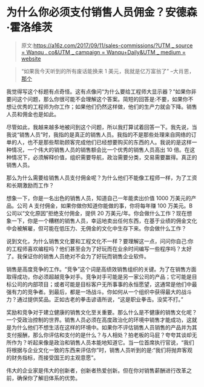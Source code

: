 # 为什么你必须支付销售人员佣金？安德森·霍洛维茨

> 原文:[https://a16z.com/2017/09/11/sales-commissions/?UTM _ source = Wanqu . co&UTM _ campaign = Wanqu+Daily&UTM _ medium = website](https://a16z.com/2017/09/11/sales-commissions/?utm_source=wanqu.co&utm_campaign=Wanqu+Daily&utm_medium=website)

> “如果我今天听到的所有废话能换来 1 美元，我就是亿万富翁了”
> –大肖恩，[那个](https://genius.com/Kanye-west-the-one-lyrics)

我觉得写这个标题有点奇怪。这有点像问“为什么要给工程师大显示器？”如果你非要问这个问题，那么你很可能不会理解这个答案。简短的回答是:不要，如果你不想让优秀的工程师为你工作；如果他们仍然这样做，他们的生产力就会下降。销售人员和佣金也是如此。

尽管如此，我越来越多地被问到这个问题，所以我打算试着回答一下。我先说，当我说“销售人员”时，我指的是真正的销售人员。我指的不是那些处理来自网络的订单的人，也不是那些帮助顾客完成他们已经想要购买的东西的人。我说的是这样一种情况，一个伟大的销售人员的销售额会比一个优秀的销售人员高出 10 倍。在这种情况下，必须解释价值，组织需要导航，政治需要分类，交易需要赢得。真正的销售人员。

那么为什么需要给销售人员支付佣金呢？为什么他们不能像工程师一样，为了工资和长期激励而工作？

想象一下，你是一名出色的销售人员，知道自己一年能卖出价值 1000 万美元的产品。公司 A 支付佣金，如果你做你知道你能做的事，你将每年赚 100 万美元。B 公司以“文化原因”拒绝支付佣金，提供 20 万美元/年。你会做什么工作？现在想象一下，你是一个糟糕的销售人员，幸运地卖出任何东西，在基于业绩的佣金文化中会被解雇，但可能在低压力、无佣金的文化中生存下来。你会做什么工作？

说到文化，为什么销售文化要和工程文化不一样？要理解这一点，问问你自己:你的工程师喜欢编程吗？他们甚至会为了好玩而在业余时间编写一些程序吗？太好了。我保证你的销售人员绝对不会为了好玩而销售企业软件。

销售是高度竞争的工作。“竞争”这个词是高绩效销售组织的关键。为了在销售方面取得成功，你必须超越竞争对手。竞争对手可能是另一家公司的产品；它可能是目标公司的内部项目；或者可能是目标客户无所事事的永恒愿望，这通常是他们中最强有力的竞争者。到最后，都是一场战斗。你如何从一个组织中获得最大的战斗力？通过提供奖品。正如古老的拳击谚语所说，“这是职业拳击。没奖不打。”

奖励和竞争对于建立健康的销售文化至关重要。那么什么是不健康的销售文化呢？一个受政治控制的世界。销售人员必须在高度政治化的环境中销售才能成功，这就是为什么他们不想生活在这样的环境中。如果你不评估销售人员销售的产品并为其支付报酬，那么你评估和支付的是什么？与人相处？拍老板的马屁？夸夸其谈却无所作为？听起来像是政治和销售人员本能地知道它。当一位首席执行官说，“我们将根据与企业文化一致的东西来评估你”时，销售人员听到的是:“我们将抛弃客观的财务指标，而接受国王的主观意愿”。

伟大的企业家是伟大的创新者，创新者热爱创新。但在你对销售薪酬进行改革之前，确保你了解旧体系的优势。